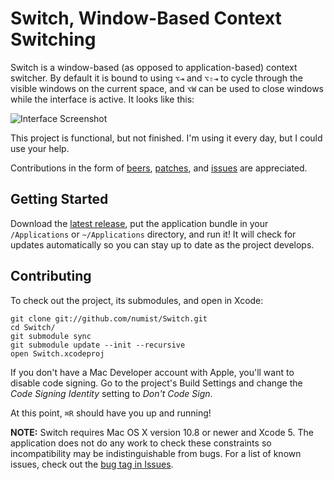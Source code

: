 Switch, Window-Based Context Switching
======================================

Switch is a window-based (as opposed to application-based) context switcher. By default it is bound to using `⌥⇥` and `⌥⇧⇥` to cycle through the visible windows on the current space, and `⌥W` can be used to close windows while the interface is active. It looks like this:

![Interface Screenshot](http://numist.net/random/switch.png)

This project is functional, but not finished. I'm using it every day, but I could use your help.

Contributions in the form of [beers](mailto:numist@numist.net?cc=pay@square.com&subject=Here%27s%20%245&body=For%20a%20Switch%20beer%21%0A%0A%28If%20you%20don%27t%20have%20Square%20Cash%20yet%2C%20send%20this%20message%20anyway%20and%20I%20can%20invite%20you.%20If%20you%20haven%27t%20heard%20of%20it%2C%20check%20out%20https%3A%2F%2Fsquare.com%2Fcash%2F%20%29), [patches](https://github.com/numist/Switch/pull/new), and [issues](https://github.com/numist/Switch/issues) are appreciated.

Getting Started
---------------

Download the [latest release](https://github.com/numist/Switch/releases), put the application bundle in your `/Applications` or `~/Applications` directory, and run it! It will check for updates automatically so you can stay up to date as the project develops.

Contributing
------------

To check out the project, its submodules, and open in Xcode:

    git clone git://github.com/numist/Switch.git
    cd Switch/
    git submodule sync
    git submodule update --init --recursive
    open Switch.xcodeproj

If you don't have a Mac Developer account with Apple, you'll want to disable code signing. Go to the project's Build Settings and change the *Code Signing Identity* setting to *Don't Code Sign*.

At this point, `⌘R` should have you up and running!

**NOTE:** Switch requires Mac OS X version 10.8 or newer and Xcode 5. The application does not do any work to check these constraints so incompatibility may be indistinguishable from bugs. For a list of known issues, check out the [bug tag in Issues](https://github.com/numist/Switch/issues?labels=bug&state=open).
